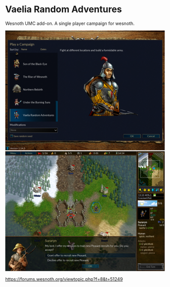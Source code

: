 # Vaelia Random Adventures

Wesnoth UMC add-on.
A single player campaign for wesnoth.

![Campaign Menu](campaign.png)
![Start](map.png)

https://forums.wesnoth.org/viewtopic.php?f=8&t=51249
